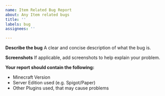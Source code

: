```yaml
---
name: Item Related Bug Report
about: Any Item related bugs
title: ''
labels: bug
assignees: ''

---
```


**Describe the bug**
A clear and concise description of what the bug is.

**Screenshots**
If applicable, add screenshots to help explain your problem.

**Your report should contain the following:**
 - Minecraft Version
 - Server Edition used (e.g. Spigot/Paper)
 - Other Plugins used, that may cause problems
